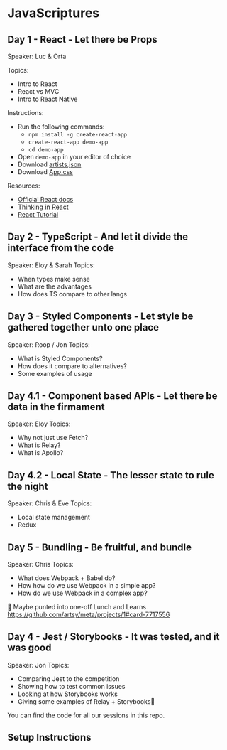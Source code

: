 # JavaScriptures

## Day 1 - React -  Let there be Props

Speaker: Luc & Orta

Topics:
  - Intro to React
  - React vs MVC
  - Intro to React Native

Instructions:

- Run the following commands:
  * `npm install -g create-react-app`
  * `create-react-app demo-app`
  * `cd demo-app`
- Open `demo-app` in your editor of choice
- Download [artists.json](https://github.com/artsy/javascriptures/blob/master/1_intro-to-react/web/src/artists.json)
- Download [App.css](https://github.com/artsy/javascriptures/blob/master/1_intro-to-react/web/src/App.css)

Resources:

- [Official React docs](https://reactjs.org/)
- [Thinking in React](https://facebook.github.io/react/docs/thinking-in-react.html)
- [React Tutorial](https://facebook.github.io/react/docs/tutorial.html)

## Day 2 - TypeScript - And let it divide the interface from the code
     
Speaker: Eloy & Sarah
Topics: 
  - When types make sense
  - What are the advantages
  - How does TS compare to other langs

## Day 3 - Styled Components - Let style be gathered together unto one place

Speaker: Roop / Jon
Topics: 
  - What is Styled Components?
  - How does it compare to alternatives?
  - Some examples of usage

## Day 4.1 - Component based APIs - Let there be data in the firmament 

Speaker: Eloy
Topics: 
  - Why not just use Fetch?
  - What is Relay?
  - What is Apollo?

## Day 4.2 - Local State - The lesser state to rule the night

Speaker:  Chris & Eve
Topics: 
  - Local state management
  - Redux


## Day 5 - Bundling - Be fruitful, and bundle

Speaker: Chris
Topics:
  - What does Webpack + Babel do?
  - How how do we use Webpack in a simple app?
  - How do we use Webpack in a complex app?




Maybe punted into one-off Lunch and Learns
https://github.com/artsy/meta/projects/1#card-7717556

## Day 4 - Jest / Storybooks - It was tested, and it was good

Speaker: Jon
Topics: 
  - Comparing Jest to the competition
  - Showing how to test common issues
  - Looking at how Storybooks works
  - Giving some examples of Relay + Storybooks


You can find the code for all our sessions in this repo.

## Setup Instructions
